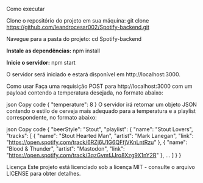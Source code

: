 Como executar

Clone o repositório do projeto em sua máquina:
git clone https://github.com/leandrocesar002/Spotify-backend.git

Navegue para a pasta do projeto:
cd Spotify-backend

**Instale as dependências:**
npm install

**Inicie o servidor:**
npm start

O servidor será iniciado e estará disponível em http://localhost:3000.

Como usar
Faça uma requisição POST para http://localhost:3000 com um payload contendo a temperatura desejada, no formato abaixo:

json
Copy code
{
  "temperature": 8
}
O servidor irá retornar um objeto JSON contendo o estilo de cerveja mais adequado para a temperatura e a playlist correspondente, no formato abaixo:

json
Copy code
{
  "beerStyle": "Stout",
  "playlist": {
    "name": "Stout Lovers",
    "tracks": [
      {
        "name": "Stout Hearted Man",
        "artist": "Mark Lanegan",
        "link": "https://open.spotify.com/track/6RZj6U1G6QFfjVKnLntRzu"
      },
      {
        "name": "Blood & Thunder",
        "artist": "Mastodon",
        "link": "https://open.spotify.com/track/3qzGvmfJJro8Xzg9X1nY2R"
      },
      ...
    ]
  }
}


Licença
Este projeto está licenciado sob a licença MIT - consulte o arquivo LICENSE para obter detalhes.
